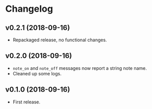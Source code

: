 # Changelog

## v0.2.1 (2018-09-16)

* Repackaged release, no functional changes.

## v0.2.0 (2018-09-16)

* `note_on` and `note_off` messages now report a string note name.
* Cleaned up some logs.

## v0.1.0 (2018-09-16)

* First release.
